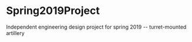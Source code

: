 # Spring2019Project
Independent engineering design project for spring 2019 -- turret-mounted artillery
